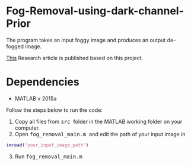 # Fog-Removal-using-dark-channel-Prior
The program takes an input foggy image and produces an output de-fogged image.

[This](https://irjet.net/archives/V5/i2/IRJET-V5I2349.pdf) Research article is published based on this project.

# Dependencies #
 * MATLAB v 2015a

Follow the steps below to run the code:
1. Copy all files from <kbd> src </kbd> folder in the MATLAB working folder on your computer. 
2. Open <kbd> fog_removal_main.m </kbd> and edit the path of your input image in 
  ```MATLAB
  imread('your_input_image_path')
  ```
3. Run <kbd> fog_removal_main.m </kbd>  

